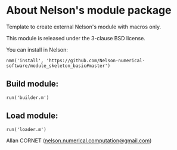 # About Nelson's module package

Template to create external Nelson's module with macros only. 

This module is released under the 3-clause BSD license.

You can install in Nelson:
```
nmm('install', 'https://github.com/Nelson-numerical-software/module_skeleton_basic#master')
```

## Build module:

```
run('builder.m')
```

## Load module:

```
run('loader.m')
```

Allan CORNET (nelson.numerical.computation@gmail.com)

